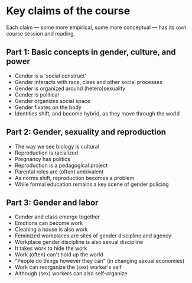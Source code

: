 # Key claims of the course

Each claim — some more empirical, some more conceptual — has its own course session and reading.

## Part 1: Basic concepts in gender, culture, and power

- Gender is a 'social construct'
- Gender interacts with race, class and other social processes
- Gender is organized around (hetero)sexuality
- Gender is political
- Gender organizes social space
- Gender fixates on the body
- Identities shift, and become hybrid, as they move through the world

## Part 2: Gender, sexuality and reproduction

- The way we see biology is cultural
- Reproduction is racialized
- Pregnancy has politics
- Reproduction is a pedagogical project
- Parental roles are (often) ambivalent
- As norms shift, reproduction becomes a problem
- While formal education remains a key scene of gender policing

## Part 3: Gender and labor

- Gender and class emerge together
- Emotions can become work
- Cleaning a house is also work
- Feminized workplaces are sites of gender discipline and agency
- Workplace gender discipline is also sexual discipline
- It takes work to hide the work
- Work (often) can't hold up the world
- "People do things however they can" (in changing sexual economies)
- Work can reorganize the (sex) worker's self
- Although (sex) workers can also self-organize
